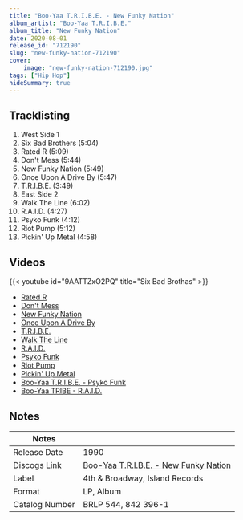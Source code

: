```yaml
---
title: "Boo-Yaa T.R.I.B.E. - New Funky Nation"
album_artist: "Boo-Yaa T.R.I.B.E."
album_title: "New Funky Nation"
date: 2020-08-01
release_id: "712190"
slug: "new-funky-nation-712190"
cover:
    image: "new-funky-nation-712190.jpg"
tags: ["Hip Hop"]
hideSummary: true
---
```


## Tracklisting
1. West Side 1
2. Six Bad Brothers (5:04)
3. Rated R (5:09)
4. Don't Mess (5:44)
5. New Funky Nation (5:49)
6. Once Upon A Drive By (5:47)
7. T.R.I.B.E. (3:49)
8. East Side 2
9. Walk The Line (6:02)
10. R.A.I.D. (4:27)
11. Psyko Funk (4:12)
12. Riot Pump (5:12)
13. Pickin' Up Metal (4:58)

## Videos
{{< youtube id="9AATTZxO2PQ" title="Six Bad Brothas" >}}
- [Rated R](https://www.youtube.com/watch?v=UPI5Z9JCA7M)
- [Don't Mess](https://www.youtube.com/watch?v=NTZaHs0Jukc)
- [New Funky Nation](https://www.youtube.com/watch?v=wtj3sgm8M_I)
- [Once Upon A Drive By](https://www.youtube.com/watch?v=GQPLfzFnWA0)
- [T.R.I.B.E.](https://www.youtube.com/watch?v=bQv2-MxXXC4)
- [Walk The Line](https://www.youtube.com/watch?v=JYFhSAVJpgc)
- [R.A.I.D.](https://www.youtube.com/watch?v=ubYhrLHHtk0)
- [Psyko Funk](https://www.youtube.com/watch?v=Bi3lEFyrsZg)
- [Riot Pump](https://www.youtube.com/watch?v=9FWZOVD0sDo)
- [Pickin' Up Metal](https://www.youtube.com/watch?v=fR7-TIL4nvQ)
- [Boo-Yaa T.R.I.B.E. - Psyko Funk](https://www.youtube.com/watch?v=gqTvJ-kO1z8)
- [Boo-Yaa TRIBE - R.A.I.D.](https://www.youtube.com/watch?v=EsPV6Qomxzo)

## Notes

| Notes          |             |
| ---------------| ----------- |
| Release Date   | 1990 |
| Discogs Link   | [Boo-Yaa T.R.I.B.E. - New Funky Nation](https://www.discogs.com/release/712190) |
| Label          | 4th & Broadway, Island Records |
| Format         | LP, Album |
| Catalog Number | BRLP 544, 842 396-1 |

